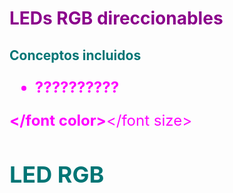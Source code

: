 # <FONT COLOR=#8B008B>LEDs RGB direccionables</font>

## <FONT COLOR=#007575>**Conceptos incluidos**</font>

<font color=#FF00FF><b><font size=5>

* ??????????

</font color></b></font size>

## <FONT COLOR=#007575>**LED RGB**</font>


